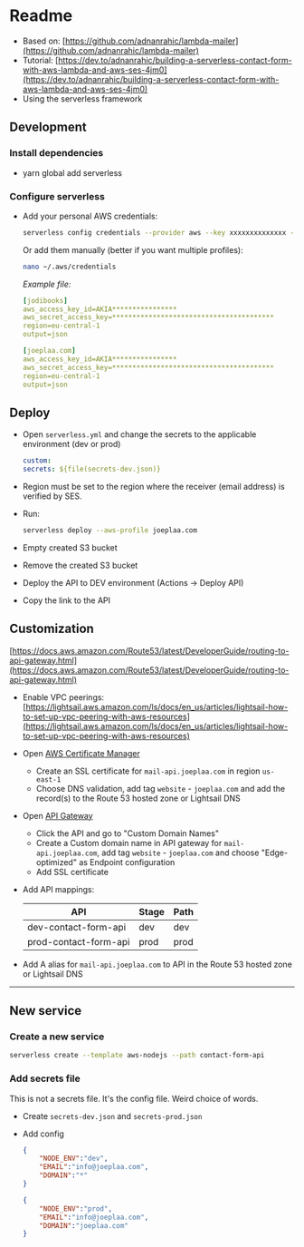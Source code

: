 # Readme

* Based on: [https://github.com/adnanrahic/lambda-mailer](https://github.com/adnanrahic/lambda-mailer)
* Tutorial: [https://dev.to/adnanrahic/building-a-serverless-contact-form-with-aws-lambda-and-aws-ses-4jm0](https://dev.to/adnanrahic/building-a-serverless-contact-form-with-aws-lambda-and-aws-ses-4jm0)
* Using the serverless framework

## Development

### Install dependencies

* yarn global add serverless

### Configure serverless

* Add your personal AWS credentials:

    ```bash
    serverless config credentials --provider aws --key xxxxxxxxxxxxxx --secret xxxxxxxxxxxxxx
    ```

    Or add them manually (better if you want multiple profiles):

    ```bash
    nano ~/.aws/credentials
    ```

    *Example file:*

    ```yaml
    [jodibooks]
    aws_access_key_id=AKIA****************
    aws_secret_access_key=****************************************
    region=eu-central-1
    output=json

    [joeplaa.com]
    aws_access_key_id=AKIA****************
    aws_secret_access_key=****************************************
    region=eu-central-1
    output=json
    ```

## Deploy

* Open `serverless.yml` and change the secrets to the applicable environment (dev or prod)

    ```yaml
    custom:
    secrets: ${file(secrets-dev.json)}
    ```

* Region must be set to the region where the receiver (email address) is verified by SES.
* Run:

    ```bash
    serverless deploy --aws-profile joeplaa.com
    ```

* Empty created S3 bucket
* Remove the created S3 bucket
* Deploy the API to DEV environment (Actions -> Deploy API)
* Copy the link to the API

## Customization

[https://docs.aws.amazon.com/Route53/latest/DeveloperGuide/routing-to-api-gateway.html](https://docs.aws.amazon.com/Route53/latest/DeveloperGuide/routing-to-api-gateway.html)

* Enable VPC peerings: [https://lightsail.aws.amazon.com/ls/docs/en_us/articles/lightsail-how-to-set-up-vpc-peering-with-aws-resources](https://lightsail.aws.amazon.com/ls/docs/en_us/articles/lightsail-how-to-set-up-vpc-peering-with-aws-resources)
* Open [AWS Certificate Manager](https://console.aws.amazon.com/acm/home?region=us-east-1#/privatewizard/)
  * Create an SSL certificate for `mail-api.joeplaa.com` in region `us-east-1`
  * Choose DNS validation, add tag `website` - `joeplaa.com` and add the record(s) to the Route 53 hosted zone or Lightsail DNS
* Open [API Gateway](https://eu-central-1.console.aws.amazon.com/apigateway/main/apis?region=eu-central-1)
  * Click the API and go to "Custom Domain Names"
  * Create a Custom domain name in API gateway for `mail-api.joeplaa.com`, add tag `website` - `joeplaa.com` and choose "Edge-optimized" as Endpoint configuration
  * Add SSL certificate
* Add API mappings:

    |API                    |Stage|Path|
    |-----------------------|-----|----|
    |dev-contact-form-api   |dev  |dev |
    |prod-contact-form-api  |prod |prod|

* Add A alias for `mail-api.joeplaa.com` to API in the Route 53 hosted zone or Lightsail DNS

* * *

## New service

### Create a new service

```bash
serverless create --template aws-nodejs --path contact-form-api
```

### Add secrets file

This is not a secrets file. It's the config file. Weird choice of words.

* Create `secrets-dev.json` and `secrets-prod.json`
* Add config

    ```json
    {
        "NODE_ENV":"dev",
        "EMAIL":"info@joeplaa.com",
        "DOMAIN":"*"
    }
    ```

    ```json
    {
        "NODE_ENV":"prod",
        "EMAIL":"info@joeplaa.com",
        "DOMAIN":"joeplaa.com"
    }
    ```
